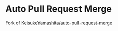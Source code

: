 # Auto Pull Request Merge

Fork of [KeisukeYamashita/auto-pull-request-merge](https://github.com/KeisukeYamashita/auto-pull-request-merge)
